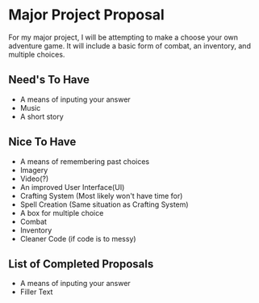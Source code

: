 # Major Project Proposal
For my major project, I will be attempting to make a choose your own adventure game. It will include a basic form of combat, an inventory, and multiple choices.

## Need's To Have
- A means of inputing your answer
- Music
- A short story

## Nice To Have
- A means of remembering past choices
- Imagery
- Video(?)
- An improved User Interface(UI)
- Crafting System (Most likely won't have time for)
- Spell Creation (Same situation as Crafting System)
- A box for multiple choice
- Combat
- Inventory
- Cleaner Code (if code is to messy)


## List of Completed Proposals
- A means of inputing your answer
- Filler Text